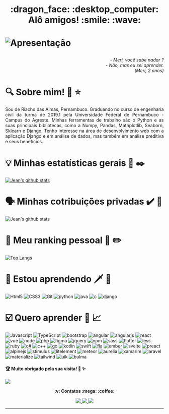 <h1 align="center">
	 :dragon_face:	 :desktop_computer:	 Alô amigos!  :smile:  :wave:
<h1/>

![Apresentação](https://github.com/JeanFirmino/JeanFirmino/blob/main/GifparaoGithub.gif)


<h6 align="right">- Meri, você sabe nadar ?<br/>- Não, mas eu sei aprender.<br/>(Meri, 2 anos)<h6>


# :mag:	 Sobre mim!  :tada:  :star:	


<p align='justify'> Sou de Riacho das Almas, Pernambuco. Graduando no curso de engenharia civil da turma de 2019.1 pela Universidade Federal de Pernambuco - Campus do Agreste. Minhas ferramentas de trabalho são o Python e as suas principais bibliotecas, como a Numpy, Pandas, Mathplotlib, Seaborn, Sklearn e Django. Tenho interesse na área de desenvolvimento web com a aplicação Django e em análise de dados, mas também em análise preditiva e seus benefícios. <p/>


# :bulb:	 Minhas estatísticas gerais  :checkered_flag:  :black_nib:
 
 
[![Jean's github stats](https://github-readme-stats.vercel.app/api?username=JeanFirmino&show_icons=true&theme=cobalt)](https://github.com/JeanFirmino/github-readme-stats)


# :speaking_head:	 Minhas cotribuições privadas  :heavy_check_mark:	 :octopus:	


![Jean's github stats](https://github-readme-stats.vercel.app/api?username=JeanFirmino&count_private=true&show_icons=true&theme=merko&)


# :pushpin:	 Meu ranking pessoal  :scroll: 	:pencil2:	


[![Top Langs](https://github-readme-stats.vercel.app/api/top-langs/?username=JeanFirmino)](https://github.com/JeanFirmino/github-readme-stats)


# :1st_place_medal:	 Estou aprendendo  :dagger:	  :seedling:	


![Html5](https://github.com/JeanFirmino/JeanFirmino/blob/main/pixel_of_shields/base/html.png)
![CSS3](https://github.com/JeanFirmino/JeanFirmino/blob/main/pixel_of_shields/base/css.png)
![Git](https://github.com/JeanFirmino/JeanFirmino/blob/main/pixel_of_shields/base/git.png)
![python](https://github.com/JeanFirmino/JeanFirmino/blob/main/pixel_of_shields/base/python.png)
![java](https://github.com/JeanFirmino/JeanFirmino/blob/main/pixel_of_shields/base/java.png)
![c](https://github.com/JeanFirmino/JeanFirmino/blob/main/pixel_of_shields/base/c.png)
![django](https://github.com/JeanFirmino/JeanFirmino/blob/main/pixel_of_shields/base/django.png)


# :ballot_box_with_check:	  Quero aprender  :rocket:	 :chart_with_upwards_trend:	


![Javascript](https://github.com/JeanFirmino/JeanFirmino/blob/main/pixel_of_shields/base/javascript.png)
![TypeScript](https://github.com/JeanFirmino/JeanFirmino/blob/main/pixel_of_shields/base/typescript.png)
![bootstrap](https://github.com/JeanFirmino/JeanFirmino/blob/main/pixel_of_shields/base/bootstrap.png)
![angular](https://github.com/JeanFirmino/JeanFirmino/blob/main/pixel_of_shields/base/angular.png)
![angularjs](https://github.com/JeanFirmino/JeanFirmino/blob/main/pixel_of_shields/base/angularjs.png)
![react](https://github.com/JeanFirmino/JeanFirmino/blob/main/pixel_of_shields/base/react.png)
![vue](https://github.com/JeanFirmino/JeanFirmino/blob/main/pixel_of_shields/base/vue.png)
![node](https://github.com/JeanFirmino/JeanFirmino/blob/main/pixel_of_shields/base/node.png)
![php](https://github.com/JeanFirmino/JeanFirmino/blob/main/pixel_of_shields/base/php.png)
![figma](https://github.com/JeanFirmino/JeanFirmino/blob/main/pixel_of_shields/base/figma.png)
![jquery](https://github.com/JeanFirmino/JeanFirmino/blob/main/pixel_of_shields/base/jquery.png)
![npm](https://github.com/JeanFirmino/JeanFirmino/blob/main/pixel_of_shields/base/npm.png)
![sass](https://github.com/JeanFirmino/JeanFirmino/blob/main/pixel_of_shields/base/sass.png)
![flutter](https://github.com/JeanFirmino/JeanFirmino/blob/main/pixel_of_shields/base/flutter.png)
![less](https://github.com/JeanFirmino/JeanFirmino/blob/main/pixel_of_shields/base/less.png)
![ruby](https://github.com/JeanFirmino/JeanFirmino/blob/main/pixel_of_shields/base/ruby.png)
![c#](https://github.com/JeanFirmino/JeanFirmino/blob/main/pixel_of_shields/base/c%23.png)
![c++](https://github.com/JeanFirmino/JeanFirmino/blob/main/pixel_of_shields/base/c%2B%2B.png)
![go](https://github.com/JeanFirmino/JeanFirmino/blob/main/pixel_of_shields/base/go.png)
![kotlin](https://github.com/JeanFirmino/JeanFirmino/blob/main/pixel_of_shields/base/kotlin.png)
![swift](https://github.com/JeanFirmino/JeanFirmino/blob/main/pixel_of_shields/base/swift.png)
![fla](https://github.com/JeanFirmino/JeanFirmino/blob/main/pixel_of_shields/base/flask.png)
![ember](https://github.com/JeanFirmino/JeanFirmino/blob/main/pixel_of_shields/base/ember.png)
![svelte](https://github.com/JeanFirmino/JeanFirmino/blob/main/pixel_of_shields/base/svelte.png)
![preact](https://github.com/JeanFirmino/JeanFirmino/blob/main/pixel_of_shields/base/preact.png)
![alpinejs](https://github.com/JeanFirmino/JeanFirmino/blob/main/pixel_of_shields/base/alpinejs.png)
![stimulus](https://github.com/JeanFirmino/JeanFirmino/blob/main/pixel_of_shields/base/stimulus.png)
![litelement](https://github.com/JeanFirmino/JeanFirmino/blob/main/pixel_of_shields/base/litElement.png)
![meteor](https://github.com/JeanFirmino/JeanFirmino/blob/main/pixel_of_shields/base/meteor.png)
![aurelia](https://github.com/JeanFirmino/JeanFirmino/blob/main/pixel_of_shields/base/aurelia.png)
![xamarim](https://github.com/JeanFirmino/JeanFirmino/blob/main/pixel_of_shields/base/xamarin.png)
![laravel](https://github.com/JeanFirmino/JeanFirmino/blob/main/pixel_of_shields/base/laravel.png)
![materialize](https://github.com/JeanFirmino/JeanFirmino/blob/main/pixel_of_shields/base/materialize.png)
![tailwind](https://github.com/JeanFirmino/JeanFirmino/blob/main/pixel_of_shields/base/tailwind.png)
![uik](https://github.com/JeanFirmino/JeanFirmino/blob/main/pixel_of_shields/base/ui_kit.png)
![bulma](https://github.com/JeanFirmino/JeanFirmino/blob/main/pixel_of_shields/base/bulma.png)

 
#### :trophy:	 Muito obrigado pela sua visita!  :floppy_disk:	 :sparkles:	


<a href="https://hits.seeyoufarm.com"><img src="https://hits.seeyoufarm.com/api/count/incr/badge.svg?url=https%3A%2F%2Fgithub.com%2FJeanFirmino&count_bg=%236F3DC8&title_bg=%23555555&icon=&icon_color=%23E7E7E7&title=hits&edge_flat=false"/>
</a>


<div>
  <p align="center"><b> :v:	 Contatos  :mega:  :coffee:		</b></p>
 <p align="center">
      <a href="mailto:jeanfirmino00@gmail.com">
        <img src="https://img.shields.io/badge/Gmail-D14836?style=for-the-badge&logo=gmail&logoColor=white">
      </a>
      <a href="https://github.com/JeanFirmino" target="_blank">
        <img src="https://img.shields.io/badge/GitHub-100000?style=for-the-badge&logo=github&logoColor=white">
      </a>
      <a href="https://www.linkedin.com/in/jeanfirmino/" target="_blank">
        <img src="https://img.shields.io/badge/LinkedIn-0077B5?style=for-the-badge&logo=linkedin&logoColor=white">
      </a>
  </p>
</div>
<hr/>
